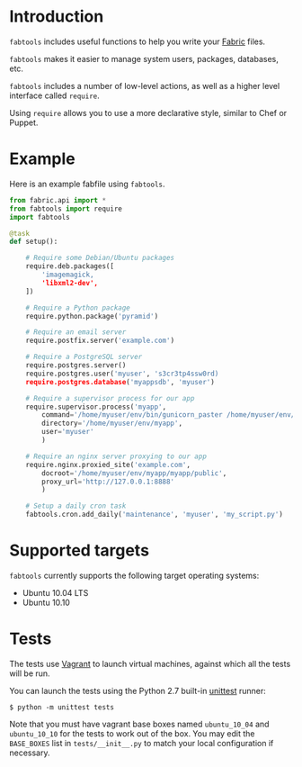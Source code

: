 Introduction
============

`fabtools` includes useful functions to help you write your [Fabric](http://fabfile.org/) files.

`fabtools` makes it easier to manage system users, packages, databases, etc.

`fabtools` includes a number of low-level actions, as well as a higher level interface called `require`.

Using `require` allows you to use a more declarative style, similar to Chef or Puppet.

Example
=======

Here is an example fabfile using `fabtools`.

```python
from fabric.api import *
from fabtools import require
import fabtools

@task
def setup():

    # Require some Debian/Ubuntu packages
    require.deb.packages([
        'imagemagick,
        'libxml2-dev',
    ])

    # Require a Python package
    require.python.package('pyramid')

    # Require an email server
    require.postfix.server('example.com')

    # Require a PostgreSQL server
    require.postgres.server()
    require.postgres.user('myuser', 's3cr3tp4ssw0rd)
    require.postgres.database('myappsdb', 'myuser')

    # Require a supervisor process for our app
    require.supervisor.process('myapp',
        command='/home/myuser/env/bin/gunicorn_paster /home/myuser/env/myapp/production.ini',
        directory='/home/myuser/env/myapp',
        user='myuser'
        )

    # Require an nginx server proxying to our app
    require.nginx.proxied_site('example.com',
        docroot='/home/myuser/env/myapp/myapp/public',
        proxy_url='http://127.0.0.1:8888'
        )

    # Setup a daily cron task
    fabtools.cron.add_daily('maintenance', 'myuser', 'my_script.py')
```

Supported targets
=================

`fabtools` currently supports the following target operating systems:

* Ubuntu 10.04 LTS
* Ubuntu 10.10

Tests
=====

The tests use [Vagrant](http://vagrantup.com/) to launch virtual machines,
against which all the tests will be run.

You can launch the tests using the Python 2.7 built-in [unittest](http://docs.python.org/library/unittest.html) runner:

```
$ python -m unittest tests
```

Note that you must have vagrant base boxes named `ubuntu_10_04` and `ubuntu_10_10`
for the tests to work out of the box. You may edit the `BASE_BOXES` list in `tests/__init__.py`
to match your local configuration if necessary.
